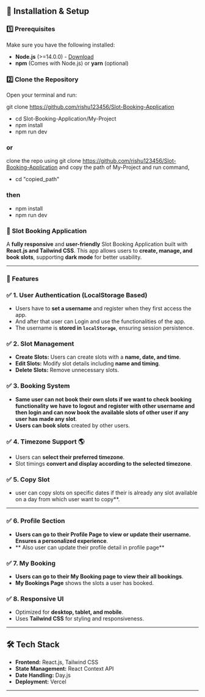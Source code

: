 
## 🔧 Installation & Setup

### 1️⃣ Prerequisites
Make sure you have the following installed:
- **Node.js** (>=14.0.0) - [Download](https://nodejs.org/)
- **npm** (Comes with Node.js) or **yarn** (optional)

### 2️⃣ Clone the Repository
Open your terminal and run:

git clone https://github.com/rishu123456/Slot-Booking-Application
- cd Slot-Booking-Application/My-Project
- npm install 
- npm run dev




### or
 clone the repo using git clone https://github.com/rishu123456/Slot-Booking-Application
and copy the path of My-Project and run command,
- cd "copied_path" 

### then 
- npm install 
- npm run dev



### 📌 Slot Booking Application

A **fully responsive** and **user-friendly** Slot Booking Application built with **React.js and Tailwind CSS**. This app allows users to **create, manage, and book slots**, supporting **dark mode** for better usability.

---

### 🚀 Features

### ✅ 1. User Authentication (LocalStorage Based)
- Users have to **set a username** and register when they first access the app.
- And after that user can Login and use the functionalities of the app.
- The username is **stored in `localStorage`**, ensuring session persistence.

### ✅ 2. Slot Management
- **Create Slots:** Users can create slots with a **name, date, and time**.
- **Edit Slots:** Modify slot details including **name and timing**.
- **Delete Slots:** Remove unnecessary slots.

### ✅ 3. Booking System
- **Same user can not book their own slots if we want to check booking functionality we have to logout and register with other username and then login and can now book the available slots of other user if any user has made any slot**.
- **Users can book slots** created by other users.

### ✅ 4. Timezone Support 🌎
- Users can **select their preferred timezone**.
- Slot timings **convert and display according to the selected timezone**.

### ✅ 5. Copy Slot
- user can copy slots on specific dates if their is already any slot available on a day from which user want to copy**.

---

### ✅ 6. Profile Section
- **Users can go to their Profile Page to view or update their username.
Ensures a personalized experience**.
- ** Also user can update their profile detail in profile page**

### ✅ 7. My Booking 
- **Users can go to their My Booking page to view their all bookings**.
- **My Bookings Page** shows the slots a user has booked.

### ✅ 8. Responsive UI
- Optimized for **desktop, tablet, and mobile**.
- Uses **Tailwind CSS** for styling and responsiveness.

---

## 🛠️ Tech Stack
- **Frontend:** React.js, Tailwind CSS  
- **State Management:** React Context API  
- **Date Handling:** Day.js  
- **Deployment:** Vercel   

---
